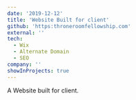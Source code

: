 ```yaml
---
date: '2019-12-12'
title: 'Website Built for client'
github: 'https:throneroomfellowship.com'
external: ''
tech:
  - Wix
  - Alternate Domain
  - SEO
company: ''
showInProjects: true
---
```


A Website built for client.
